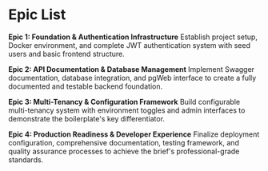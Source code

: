 # Epic List

**Epic 1: Foundation & Authentication Infrastructure**
Establish project setup, Docker environment, and complete JWT authentication system with seed users and basic frontend structure.

**Epic 2: API Documentation & Database Management**
Implement Swagger documentation, database integration, and pgWeb interface to create a fully documented and testable backend foundation.

**Epic 3: Multi-Tenancy & Configuration Framework**
Build configurable multi-tenancy system with environment toggles and admin interfaces to demonstrate the boilerplate's key differentiator.

**Epic 4: Production Readiness & Developer Experience**
Finalize deployment configuration, comprehensive documentation, testing framework, and quality assurance processes to achieve the brief's professional-grade standards.
